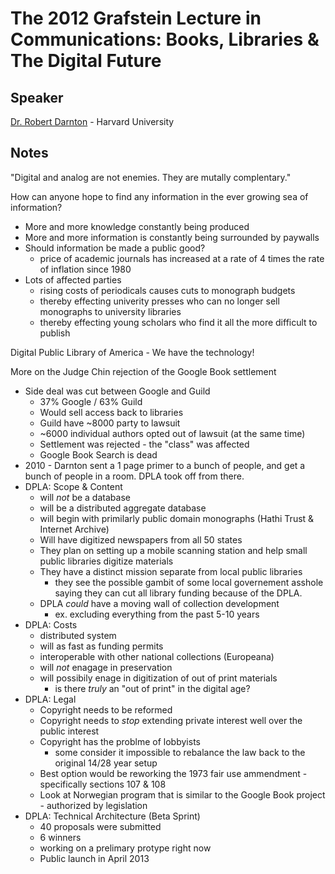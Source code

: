 The 2012 Grafstein Lecture in Communications: Books, Libraries & The Digital Future
===

Speaker
---

[Dr. Robert Darnton](http://en.wikipedia.org/wiki/Robert_Darnton) - Harvard University


Notes
---

"Digital and analog are not enemies. They are mutally complentary."

How can anyone hope to find any information in the ever growing sea of information?

* More and more knowledge constantly being produced
* More and more information is constantly being surrounded by paywalls
* Should information be made a public good?
  * price of academic journals has increased at a rate of 4 times the rate of inflation since 1980
* Lots of affected parties
  * rising costs of periodicals causes cuts to monograph budgets
  * thereby effecting univerity presses who can no longer sell monographs to university libraries
  * thereby effecting young scholars who find it all the more difficult to publish

Digital Public Library of America - We have the technology!

More on the Judge Chin rejection of the Google Book settlement

* Side deal was cut between Google and Guild
  * 37% Google / 63% Guild
  * Would sell access back to libraries
  * Guild have ~8000 party to lawsuit
  * ~6000 individual authors opted out of lawsuit (at the same time)
  * Settlement was rejected - the "class" was affected
  * Google Book Search is dead
* 2010 - Darnton sent a 1 page primer to a bunch of people, and get a bunch of people in a room. DPLA took off from there.
* DPLA: Scope & Content
  * will *not* be a database
  * will be a distributed aggregate database
  * will begin with primilarly public domain monographs (Hathi Trust & Internet Archive)
  * Will have digitized newspapers from all 50 states
  * They plan on setting up a mobile scanning station and help small public libraries digitize materials
  * They have a distinct mission separate from local public libraries
    * they see the possible gambit of some local governement asshole saying they can cut all library funding because of the DPLA.
  * DPLA *could* have a moving wall of collection development
    * ex. excluding everything from the past 5-10 years
* DPLA: Costs
  * distributed system
  * will as fast as funding permits
  * interoperable with other national collections (Europeana)
  * will *not* enagage in preservation
  * will possibily enage in digitization of out of print materials
    * is there *truly* an "out of print" in the digital age?
* DPLA: Legal
  * Copyright needs to be reformed
  * Copyright needs to *stop* extending private interest well over the public interest
  * Copyright has the problme of lobbyists
    * some consider it impossible to rebalance the law back to the original 14/28 year setup
  * Best option would be reworking the 1973 fair use ammendment - specifically sections 107 & 108
  * Look at Norwegian program that is similar to the Google Book project - authorized by legislation
* DPLA: Technical Architecture (Beta Sprint)
  * 40 proposals were submitted
  * 6 winners
  * working on a prelimary protype right now
  * Public launch in April 2013
